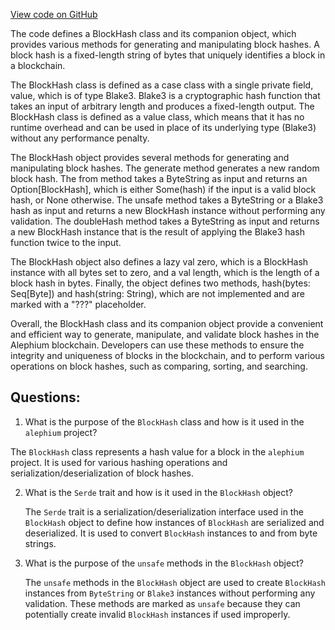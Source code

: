 [View code on GitHub](https://github.com/alephium/alephium/blob/master/protocol/src/main/scala/org/alephium/protocol/model/BlockHash.scala)

The code defines a BlockHash class and its companion object, which provides various methods for generating and manipulating block hashes. A block hash is a fixed-length string of bytes that uniquely identifies a block in a blockchain. 

The BlockHash class is defined as a case class with a single private field, value, which is of type Blake3. Blake3 is a cryptographic hash function that takes an input of arbitrary length and produces a fixed-length output. The BlockHash class is defined as a value class, which means that it has no runtime overhead and can be used in place of its underlying type (Blake3) without any performance penalty.

The BlockHash object provides several methods for generating and manipulating block hashes. The generate method generates a new random block hash. The from method takes a ByteString as input and returns an Option[BlockHash], which is either Some(hash) if the input is a valid block hash, or None otherwise. The unsafe method takes a ByteString or a Blake3 hash as input and returns a new BlockHash instance without performing any validation. The doubleHash method takes a ByteString as input and returns a new BlockHash instance that is the result of applying the Blake3 hash function twice to the input.

The BlockHash object also defines a lazy val zero, which is a BlockHash instance with all bytes set to zero, and a val length, which is the length of a block hash in bytes. Finally, the object defines two methods, hash(bytes: Seq[Byte]) and hash(string: String), which are not implemented and are marked with a "???" placeholder.

Overall, the BlockHash class and its companion object provide a convenient and efficient way to generate, manipulate, and validate block hashes in the Alephium blockchain. Developers can use these methods to ensure the integrity and uniqueness of blocks in the blockchain, and to perform various operations on block hashes, such as comparing, sorting, and searching.
## Questions: 
 1. What is the purpose of the `BlockHash` class and how is it used in the `alephium` project?
   
   The `BlockHash` class represents a hash value for a block in the `alephium` project. It is used for various hashing operations and serialization/deserialization of block hashes.

2. What is the `Serde` trait and how is it used in the `BlockHash` object?
   
   The `Serde` trait is a serialization/deserialization interface used in the `BlockHash` object to define how instances of `BlockHash` are serialized and deserialized. It is used to convert `BlockHash` instances to and from byte strings.

3. What is the purpose of the `unsafe` methods in the `BlockHash` object?
   
   The `unsafe` methods in the `BlockHash` object are used to create `BlockHash` instances from `ByteString` or `Blake3` instances without performing any validation. These methods are marked as `unsafe` because they can potentially create invalid `BlockHash` instances if used improperly.